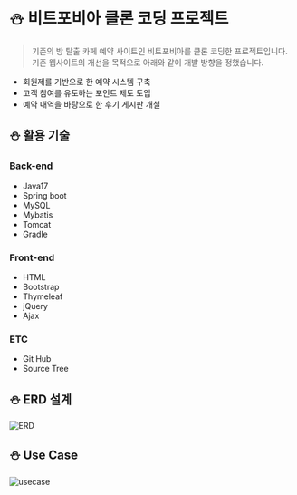 # :snowman: 비트포비아 클론 코딩 프로젝트
>기존의 방 탈출 카페 예약 사이트인 비트포비아를 클론 코딩한 프로젝트입니다.<br>
기존 웹사이트의 개선을 목적으로 아래와 같이 개발 방향을 정했습니다.
* 회원제를 기반으로 한 예약 시스템 구축
* 고객 참여를 유도하는 포인트 제도 도입
* 예약 내역을 바탕으로 한 후기 게시판 개설

## :snowman: 활용 기술
### Back-end
* Java17
* Spring boot
* MySQL
* Mybatis
* Tomcat
* Gradle
### Front-end
* HTML
* Bootstrap
* Thymeleaf
* jQuery
* Ajax
### ETC
* Git Hub
* Source Tree

## :snowman: ERD 설계
![ERD](https://github.com/user-attachments/assets/6a7ffbc4-f84c-44ea-b127-cf44809312c1)

## :snowman: Use Case
![usecase](https://github.com/user-attachments/assets/5dc0de6a-221f-45a9-abbd-07b23dcd93af)
